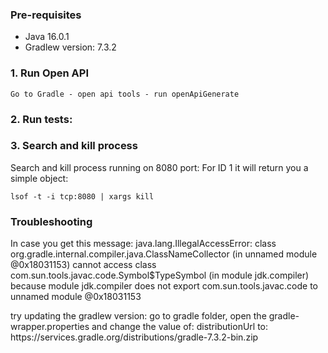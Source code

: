 
###  Pre-requisites
* Java 16.0.1
* Gradlew version: 7.3.2

###  1. Run Open API

    Go to Gradle - open api tools - run openApiGenerate


###  2. Run tests:



### 3. Search and kill process
Search and kill process running on 8080 port:
For ID 1 it will return you a simple object:

    lsof -t -i tcp:8080 | xargs kill



### Troubleshooting
In case you get this message:
java.lang.IllegalAccessError: class org.gradle.internal.compiler.java.ClassNameCollector (in unnamed module @0x18031153) cannot access class com.sun.tools.javac.code.Symbol$TypeSymbol (in module jdk.compiler) because module jdk.compiler does not export com.sun.tools.javac.code to unnamed module @0x18031153

try updating the gradlew version:
go to gradle folder, open the gradle-wrapper.properties and change the value of: distributionUrl
to: https\://services.gradle.org/distributions/gradle-7.3.2-bin.zip


